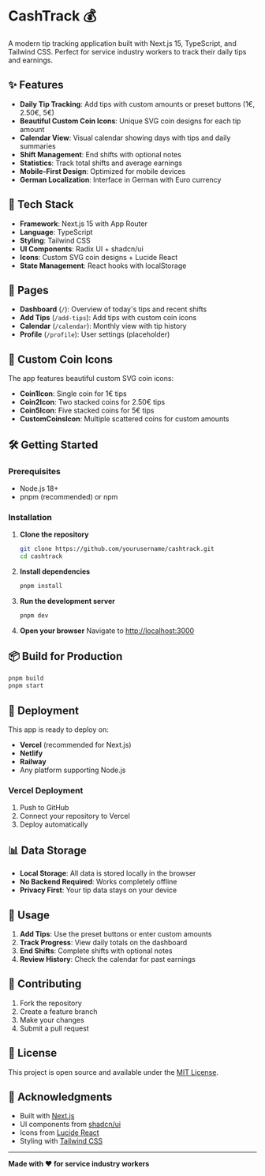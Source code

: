 # CashTrack 💰

A modern tip tracking application built with Next.js 15, TypeScript, and Tailwind CSS. Perfect for service industry workers to track their daily tips and earnings.

## ✨ Features

- **Daily Tip Tracking**: Add tips with custom amounts or preset buttons (1€, 2.50€, 5€)
- **Beautiful Custom Coin Icons**: Unique SVG coin designs for each tip amount
- **Calendar View**: Visual calendar showing days with tips and daily summaries
- **Shift Management**: End shifts with optional notes
- **Statistics**: Track total shifts and average earnings
- **Mobile-First Design**: Optimized for mobile devices
- **German Localization**: Interface in German with Euro currency

## 🚀 Tech Stack

- **Framework**: Next.js 15 with App Router
- **Language**: TypeScript
- **Styling**: Tailwind CSS
- **UI Components**: Radix UI + shadcn/ui
- **Icons**: Custom SVG coin designs + Lucide React
- **State Management**: React hooks with localStorage

## 📱 Pages

- **Dashboard** (`/`): Overview of today's tips and recent shifts
- **Add Tips** (`/add-tips`): Add tips with custom coin icons
- **Calendar** (`/calendar`): Monthly view with tip history
- **Profile** (`/profile`): User settings (placeholder)

## 🎨 Custom Coin Icons

The app features beautiful custom SVG coin icons:
- **Coin1Icon**: Single coin for 1€ tips
- **Coin2Icon**: Two stacked coins for 2.50€ tips  
- **Coin5Icon**: Five stacked coins for 5€ tips
- **CustomCoinsIcon**: Multiple scattered coins for custom amounts

## 🛠️ Getting Started

### Prerequisites
- Node.js 18+ 
- pnpm (recommended) or npm

### Installation

1. **Clone the repository**
   ```bash
   git clone https://github.com/yourusername/cashtrack.git
   cd cashtrack
   ```

2. **Install dependencies**
   ```bash
   pnpm install
   ```

3. **Run the development server**
   ```bash
   pnpm dev
   ```

4. **Open your browser**
   Navigate to [http://localhost:3000](http://localhost:3000)

## 📦 Build for Production

```bash
pnpm build
pnpm start
```

## 🚀 Deployment

This app is ready to deploy on:
- **Vercel** (recommended for Next.js)
- **Netlify**
- **Railway**
- Any platform supporting Node.js

### Vercel Deployment
1. Push to GitHub
2. Connect your repository to Vercel
3. Deploy automatically

## 📊 Data Storage

- **Local Storage**: All data is stored locally in the browser
- **No Backend Required**: Works completely offline
- **Privacy First**: Your tip data stays on your device

## 🎯 Usage

1. **Add Tips**: Use the preset buttons or enter custom amounts
2. **Track Progress**: View daily totals on the dashboard
3. **End Shifts**: Complete shifts with optional notes
4. **Review History**: Check the calendar for past earnings

## 🤝 Contributing

1. Fork the repository
2. Create a feature branch
3. Make your changes
4. Submit a pull request

## 📄 License

This project is open source and available under the [MIT License](LICENSE).

## 🙏 Acknowledgments

- Built with [Next.js](https://nextjs.org/)
- UI components from [shadcn/ui](https://ui.shadcn.com/)
- Icons from [Lucide React](https://lucide.dev/)
- Styling with [Tailwind CSS](https://tailwindcss.com/)

---

**Made with ❤️ for service industry workers** 